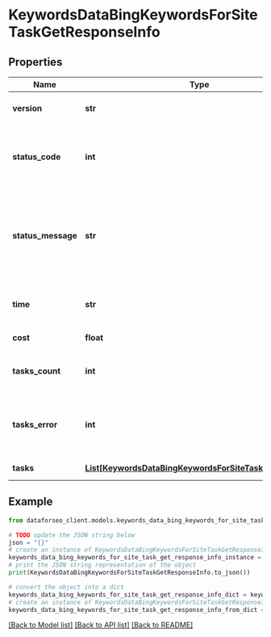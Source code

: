 # KeywordsDataBingKeywordsForSiteTaskGetResponseInfo


## Properties

Name | Type | Description | Notes
------------ | ------------- | ------------- | -------------
**version** | **str** | the current version of the API | [optional] 
**status_code** | **int** | general status code you can find the full list of the response codes here | [optional] 
**status_message** | **str** | general informational message you can find the full list of general informational messages here | [optional] 
**time** | **str** | total execution time, seconds | [optional] 
**cost** | **float** | total tasks cost, USD | [optional] 
**tasks_count** | **int** | the number of tasks in the tasks array | [optional] 
**tasks_error** | **int** | the number of tasks in the tasks array returned with an error | [optional] 
**tasks** | [**List[KeywordsDataBingKeywordsForSiteTaskGetTaskInfo]**](KeywordsDataBingKeywordsForSiteTaskGetTaskInfo.md) | array of tasks | [optional] 

## Example

```python
from dataforseo_client.models.keywords_data_bing_keywords_for_site_task_get_response_info import KeywordsDataBingKeywordsForSiteTaskGetResponseInfo

# TODO update the JSON string below
json = "{}"
# create an instance of KeywordsDataBingKeywordsForSiteTaskGetResponseInfo from a JSON string
keywords_data_bing_keywords_for_site_task_get_response_info_instance = KeywordsDataBingKeywordsForSiteTaskGetResponseInfo.from_json(json)
# print the JSON string representation of the object
print(KeywordsDataBingKeywordsForSiteTaskGetResponseInfo.to_json())

# convert the object into a dict
keywords_data_bing_keywords_for_site_task_get_response_info_dict = keywords_data_bing_keywords_for_site_task_get_response_info_instance.to_dict()
# create an instance of KeywordsDataBingKeywordsForSiteTaskGetResponseInfo from a dict
keywords_data_bing_keywords_for_site_task_get_response_info_from_dict = KeywordsDataBingKeywordsForSiteTaskGetResponseInfo.from_dict(keywords_data_bing_keywords_for_site_task_get_response_info_dict)
```
[[Back to Model list]](../README.md#documentation-for-models) [[Back to API list]](../README.md#documentation-for-api-endpoints) [[Back to README]](../README.md)


